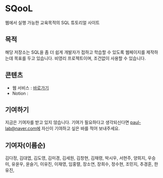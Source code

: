 # SQooL

웹에서 실행 가능한 교육목적의 SQL 튜토리얼 사이트

## 목적

해당 저장소는 SQL을 좀 더 쉽게 개발자가 접하고 학습할 수 있도록 웹페이지를 제작하는데 목표를 두고 있습니다. 비영리 프로젝트이며, 조건없이 사용할 수 있습니다.

## 콘텐츠

-   웹 서비스 : [바로가기](https://flexngrid.com/)
-   Notion :

## 기여하기

지금은 기여자를 받고 있지 않습니다. 기여가 필요하다고 생각되신다면 paul-lab@naver.com에 자신이 기여하고 싶은 바를 적어 보내주세요.

## 기여자(이름순)
김다정, 김대엽, 김도영, 김미경, 김세원, 김창현, 김채령, 박시우, 서현주, 양희지, 우승미, 유윤우, 윤슬기, 이유진, 이재영, 임홍렬, 장소연, 장희수, 정수현, 조민지, 추경훈, 한유진, 
